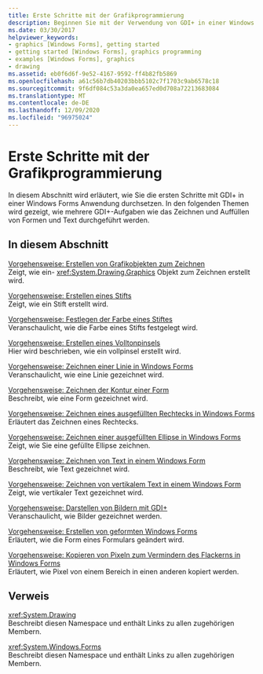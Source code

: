 ```yaml
---
title: Erste Schritte mit der Grafikprogrammierung
description: Beginnen Sie mit der Verwendung von GDI+ in einer Windows Forms Anwendung. Erfahren Sie, wie Sie mehrere GDI+-Aufgaben durchführen, z. b. das Zeichnen und Ausfüllen von Formen und Text.
ms.date: 03/30/2017
helpviewer_keywords:
- graphics [Windows Forms], getting started
- getting started [Windows Forms], graphics programming
- examples [Windows Forms], graphics
- drawing
ms.assetid: eb0f6d6f-9e52-4167-9592-ff4b82fb5869
ms.openlocfilehash: a61c56b7db40203bbb5102c7f1703c9ab6578c18
ms.sourcegitcommit: 9f6df084c53a3da0ea657ed0d708a72213683084
ms.translationtype: MT
ms.contentlocale: de-DE
ms.lasthandoff: 12/09/2020
ms.locfileid: "96975024"
---
```

# <a name="getting-started-with-graphics-programming"></a>Erste Schritte mit der Grafikprogrammierung
In diesem Abschnitt wird erläutert, wie Sie die ersten Schritte mit GDI+ in einer Windows Forms Anwendung durchsetzen. In den folgenden Themen wird gezeigt, wie mehrere GDI+-Aufgaben wie das Zeichnen und Auffüllen von Formen und Text durchgeführt werden.  
  
## <a name="in-this-section"></a>In diesem Abschnitt  
 [Vorgehensweise: Erstellen von Grafikobjekten zum Zeichnen](how-to-create-graphics-objects-for-drawing.md)  
 Zeigt, wie ein- <xref:System.Drawing.Graphics> Objekt zum Zeichnen erstellt wird.  
  
 [Vorgehensweise: Erstellen eines Stifts](how-to-create-a-pen.md)  
 Zeigt, wie ein Stift erstellt wird.  
  
 [Vorgehensweise: Festlegen der Farbe eines Stiftes](how-to-set-the-color-of-a-pen.md)  
 Veranschaulicht, wie die Farbe eines Stifts festgelegt wird.  
  
 [Vorgehensweise: Erstellen eines Volltonpinsels](how-to-create-a-solid-brush.md)  
 Hier wird beschrieben, wie ein vollpinsel erstellt wird.  
  
 [Vorgehensweise: Zeichnen einer Linie in Windows Forms](how-to-draw-a-line-on-a-windows-form.md)  
 Veranschaulicht, wie eine Linie gezeichnet wird.  
  
 [Vorgehensweise: Zeichnen der Kontur einer Form](how-to-draw-an-outlined-shape.md)  
 Beschreibt, wie eine Form gezeichnet wird.  
  
 [Vorgehensweise: Zeichnen eines ausgefüllten Rechtecks in Windows Forms](how-to-draw-a-filled-rectangle-on-a-windows-form.md)  
 Erläutert das Zeichnen eines Rechtecks.  
  
 [Vorgehensweise: Zeichnen einer ausgefüllten Ellipse in Windows Forms](how-to-draw-a-filled-ellipse-on-a-windows-form.md)  
 Zeigt, wie Sie eine gefüllte Ellipse zeichnen.  
  
 [Vorgehensweise: Zeichnen von Text in einem Windows Form](how-to-draw-text-on-a-windows-form.md)  
 Beschreibt, wie Text gezeichnet wird.  
  
 [Vorgehensweise: Zeichnen von vertikalem Text in einem Windows Form](how-to-draw-vertical-text-on-a-windows-form.md)  
 Zeigt, wie vertikaler Text gezeichnet wird.  
  
 [Vorgehensweise: Darstellen von Bildern mit GDI+](how-to-render-images-with-gdi.md)  
 Veranschaulicht, wie Bilder gezeichnet werden.  
  
 [Vorgehensweise: Erstellen von geformten Windows Forms](how-to-create-a-shaped-windows-form.md)  
 Erläutert, wie die Form eines Formulars geändert wird.  
  
 [Vorgehensweise: Kopieren von Pixeln zum Vermindern des Flackerns in Windows Forms](how-to-copy-pixels-for-reducing-flicker-in-windows-forms.md)  
 Erläutert, wie Pixel von einem Bereich in einen anderen kopiert werden.  
  
## <a name="reference"></a>Verweis  
 <xref:System.Drawing>  
 Beschreibt diesen Namespace und enthält Links zu allen zugehörigen Membern.  
  
 <xref:System.Windows.Forms>  
 Beschreibt diesen Namespace und enthält Links zu allen zugehörigen Membern.
